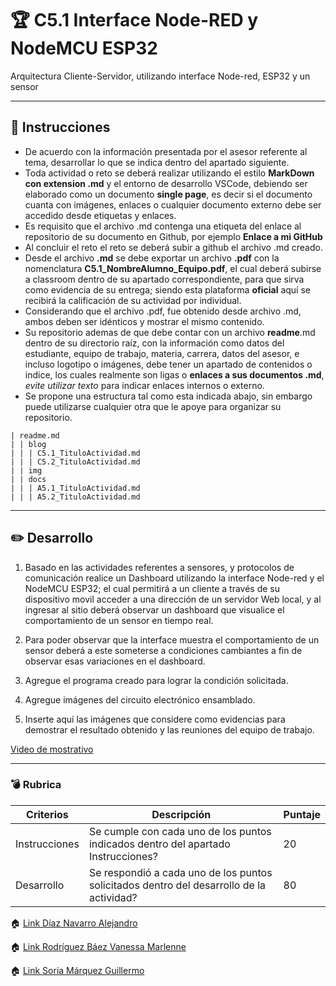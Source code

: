 # :trophy: C5.1 Interface Node-RED y NodeMCU ESP32

Arquitectura Cliente-Servidor, utilizando interface Node-red, ESP32 y un sensor

___

## :blue_book: Instrucciones

- De acuerdo con la información presentada por el asesor referente al tema, desarrollar lo que se indica dentro del apartado siguiente.
- Toda actividad o reto se deberá realizar utilizando el estilo **MarkDown con extension .md** y el entorno de desarrollo VSCode, debiendo ser elaborado como un documento **single page**, es decir si el documento cuanta con imágenes, enlaces o cualquier documento externo debe ser accedido desde etiquetas y enlaces.
- Es requisito que el archivo .md contenga una etiqueta del enlace al repositorio de su documento en Github, por ejemplo **Enlace a mi GitHub**
- Al concluir el reto el reto se deberá subir a github el archivo .md creado.
- Desde el archivo **.md** se debe exportar un archivo **.pdf** con la nomenclatura **C5.1_NombreAlumno_Equipo.pdf**, el cual deberá subirse a classroom dentro de su apartado correspondiente, para que sirva como evidencia de su entrega; siendo esta plataforma **oficial** aquí se recibirá la calificación de su actividad por individual.
- Considerando que el archivo .pdf, fue obtenido desde archivo .md, ambos deben ser idénticos y mostrar el mismo contenido.
- Su repositorio ademas de que debe contar con un archivo **readme**.md dentro de su directorio raíz, con la información como datos del estudiante, equipo de trabajo, materia, carrera, datos del asesor, e incluso logotipo o imágenes, debe tener un apartado de contenidos o indice, los cuales realmente son ligas o **enlaces a sus documentos .md**, _evite utilizar texto_ para indicar enlaces internos o externo.
- Se propone una estructura tal como esta indicada abajo, sin embargo puede utilizarse cualquier otra que le apoye para organizar su repositorio.  


``` 
| readme.md
| | blog
| | | C5.1_TituloActividad.md
| | | C5.2_TituloActividad.md
| | img
| | docs
| | | A5.1_TituloActividad.md
| | | A5.2_TituloActividad.md
```
___

## :pencil2: Desarrollo

1. Basado en las actividades referentes a sensores, y protocolos de comunicación realice un Dashboard utilizando la interface Node-red y el NodeMCU ESP32; el cual permitirá a un cliente a través de su dispositivo movil acceder a una dirección de un servidor Web local, y al ingresar al sitio deberá observar un dashboard que visualice el comportamiento de un sensor en tiempo real.

2. Para poder observar que la interface muestra el comportamiento de un sensor deberá a este someterse a condiciones cambiantes a fin de observar esas variaciones en el dashboard.

3. Agregue el programa creado para lograr la condición solicitada.

4. Agregue imágenes del circuito electrónico ensamblado.

5. Inserte aquí las imágenes que considere como evidencias para demostrar el resultado obtenido y las reuniones del equipo de trabajo.

[Video de mostrativo](https://www.youtube.com/watch?fbclid=IwAR2Z1MwnugF9zC8sh1K35rQa4c92NUG9vED4F8KMMmgw9zaNPBMxNMWr6xY&v=dCSdujuZf-c&feature=youtu.be)
___

### :bomb: Rubrica

| Criterios     | Descripción                                                                                  | Puntaje |
| ------------- | -------------------------------------------------------------------------------------------- | ------- |
| Instrucciones | Se cumple con cada uno de los puntos indicados dentro del apartado Instrucciones?            | 20 |
| Desarrollo    | Se respondió a cada uno de los puntos solicitados dentro del desarrollo de la actividad?     | 80      |

:house: [Link  Díaz Navarro Alejandro](https://github.com/AlejandroDiaz96/SistemasProgramables2020)

:house: [Link Rodríguez Báez Vanessa Marlenne](https://github.com/vanessamRodriguez/Sistemas_Programables)

:house: [Link Soria Márquez Guillermo](https://github.com/GuillermoSoria97/Sistemas_P)